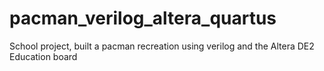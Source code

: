 pacman_verilog_altera_quartus
=============================

School project, built a pacman recreation using verilog and the Altera DE2 Education board

